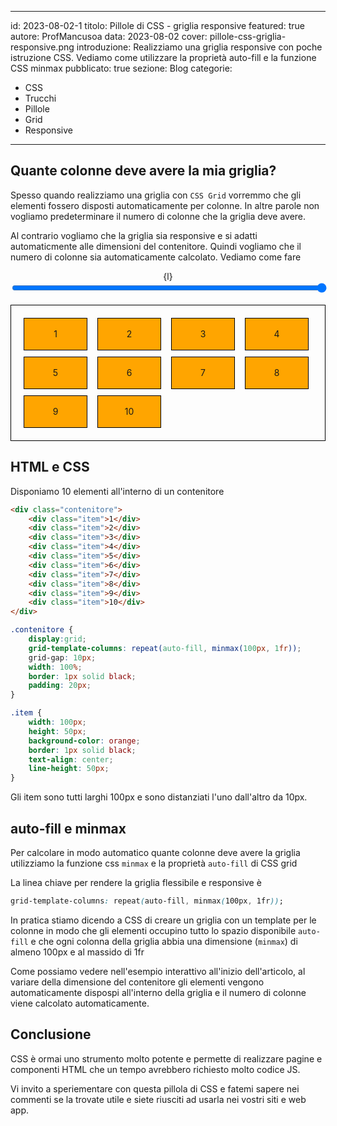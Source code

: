 
---
id: 2023-08-02-1
titolo: Pillole di CSS - griglia responsive
featured: true
autore: ProfMancusoa
data: 2023-08-02
cover: pillole-css-griglia-responsive.png
introduzione: Realizziamo una griglia responsive con poche istruzione CSS. Vediamo come utilizzare la proprietà auto-fill e la funzione CSS minmax
pubblicato: true
sezione: Blog
categorie:
  - CSS
  - Trucchi
  - Pillole
  - Grid
  - Responsive
---

## Quante colonne deve avere la mia griglia?

Spesso quando realizziamo una griglia con `CSS Grid` vorremmo che gli elementi fossero disposti automaticamente per colonne.
In altre parole non vogliamo predeterminare il numero di colonne che la griglia deve avere.

Al contrario vogliamo che la griglia sia responsive e si adatti automaticmente alle dimensioni del contenitore.
Quindi vogliamo che il numero di colonne sia automaticamente calcolato. Vediamo come fare

<script>
let l = "100%";

function onrange(e) {
    l = e.target.value + "%";
}
</script>

<center>{l}</center>
<input type="range" id="larghezza" name="larghezza" min="20" max="100" value="100" step="10" style="width: 100%;" on:input={onrange}/>
<br>
<br>
<div class="contenitore" style="--size:{l};">
    <div class="item">1</div>
    <div class="item">2</div>
    <div class="item">3</div>
    <div class="item">4</div>
    <div class="item">5</div>
    <div class="item">6</div>
    <div class="item">7</div>
    <div class="item">8</div>
    <div class="item">9</div>
    <div class="item">10</div>
</div>

<style>
.contenitore {
    display:grid;
    grid-template-columns: repeat(auto-fill, minmax(100px, 1fr));
    grid-gap: 10px;
    /* width: calc( var(--size) * 1px ); */
    width: var(--size);
    border: 1px solid black;
    padding: 20px;
}

.item {
    width: 100px;
    height: 50px;
    background-color: orange;
    border: 1px solid black;
    text-align: center;
    line-height: 50px;
}
</style>

## HTML e CSS

Disponiamo 10 elementi all'interno di un contenitore

```html
<div class="contenitore">
    <div class="item">1</div>
    <div class="item">2</div>
    <div class="item">3</div>
    <div class="item">4</div>
    <div class="item">5</div>
    <div class="item">6</div>
    <div class="item">7</div>
    <div class="item">8</div>
    <div class="item">9</div>
    <div class="item">10</div>
</div>
```

```css
.contenitore {
    display:grid;
    grid-template-columns: repeat(auto-fill, minmax(100px, 1fr));
    grid-gap: 10px;
    width: 100%;
    border: 1px solid black;
    padding: 20px;
}

.item {
    width: 100px;
    height: 50px;
    background-color: orange;
    border: 1px solid black;
    text-align: center;
    line-height: 50px;
}
```

 Gli item sono tutti larghi 100px e sono distanziati l'uno dall'altro da 10px.

 ## auto-fill e minmax

 Per calcolare in modo automatico quante colonne deve avere la griglia utilizziamo la funzione css `minmax` e la proprietà `auto-fill` di CSS grid

 La linea chiave per rendere la griglia flessibile e responsive è

 ```css
 grid-template-columns: repeat(auto-fill, minmax(100px, 1fr));
 ```

 In pratica stiamo dicendo a CSS di creare un griglia con un template per le colonne in modo che gli elementi occupino tutto lo spazio disponibile `auto-fill` e che ogni colonna della griglia abbia una dimensione (`minmax`) di almeno 100px e al massido di 1fr

 Come possiamo vedere nell'esempio interattivo all'inizio dell'articolo,  al variare della dimensione del contenitore gli elementi vengono automaticamente dispospi all'interno della griglia e il numero di colonne viene calcolato automaticamente.

## Conclusione

CSS è ormai uno strumento molto potente e permette di realizzare pagine e componenti HTML che un tempo avrebbero richiesto molto codice JS.

Vi invito a speriementare con questa pillola di CSS e fatemi sapere nei commenti se la trovate utile e siete riusciti ad usarla nei vostri siti e web app.

